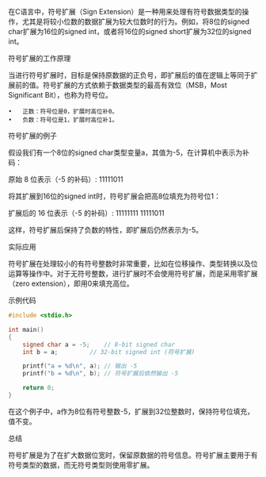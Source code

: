 在C语言中，符号扩展（Sign Extension）是一种用来处理有符号数据类型的操作，尤其是将较小位数的数据扩展为较大位数时的行为。例如，将8位的signed char扩展为16位的signed int，或者将16位的signed short扩展为32位的signed int。

符号扩展的工作原理

当进行符号扩展时，目标是保持原数据的正负号，即扩展后的值在逻辑上等同于扩展前的值。符号扩展的方式依赖于数据类型的最高有效位（MSB，Most Significant Bit），也称为符号位。

	•	正数：符号位是0，扩展时高位补0。
	•	负数：符号位是1，扩展时高位补1。

符号扩展的例子

假设我们有一个8位的signed char类型变量a，其值为-5，在计算机中表示为补码：

原始 8 位表示（-5 的补码）: 11111011

将其扩展到16位的signed int时，符号扩展会把高8位填充为符号位1：

扩展后的 16 位表示（-5 的补码）: 11111111 11111011

这样，符号扩展后保持了负数的特性，即扩展后仍然表示为-5。

实际应用

符号扩展在处理较小的有符号整数时非常重要，比如在位移操作、类型转换以及位运算等操作中。对于无符号整数，进行扩展时不会使用符号扩展，而是采用零扩展（zero extension），即用0来填充高位。

示例代码

```c
#include <stdio.h>

int main()
{
	signed char a = -5;    // 8-bit signed char
	int b = a;	       // 32-bit signed int (符号扩展)

	printf("a = %d\n", a); // 输出 -5
	printf("b = %d\n", b); // 符号扩展后依然输出 -5

	return 0;
}
```

在这个例子中，a作为8位有符号整数-5，扩展到32位整数时，保持符号位填充，值不变。

总结

符号扩展是为了在扩大数据位宽时，保留原数据的符号信息。符号扩展主要用于有符号类型的数据，而无符号类型则使用零扩展。

